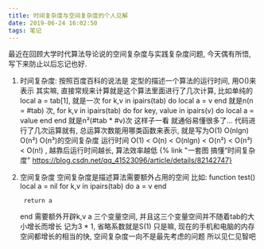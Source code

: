 ```yaml
---
title: 时间复杂度与空间复杂度的个人见解
date: 2019-06-24 16:02:50
tags: 笔记
---
```


最近在回顾大学时代算法导论说的空间复杂度与实践复杂度问题, 今天偶有所悟, 写下来防止以后忘记也好.
1. 时间复杂度:
	按照百度百科的说法是 定型的描述一个算法的运行时间, 用O()来表示
	其实嘛, 直接常规来计算就是这个算法里面进行了几次计算, 比如单纯的 local a = tab[1], 就是一次
	for k,v in ipairs(tab) do
		local a = v
	end
	就是n(n = #tab) 次, 
	for k,v in ipairs(tab) do
		for key, value in ipairs(v) do
			local a = value
		end
	end
	就是n²(#tab * #v)次
	这样子一看 就通俗易懂很多了... 代码进行了几次运算就有, 总运算次数能用哪类函数来表示, 就是写为O(1) O(nlgn) O(n²) O(n³)的空间复杂度
	运行时间 O(1) < O(n) < O(nlgn) < O(n²) < O(n³) < O(n!) , 越靠后运行时间越长, 算法效率越低
	{% link "一套图 搞懂“时间复杂度" https://blog.csdn.net/qq_41523096/article/details/82142747}
2. 空间复杂度
	空间复杂度是描述算法需要额外占用的空间
	比如:
	function test()
		local a = nil
		for k,v in ipairs(tab) do
			a = v
		end

		return a
	end
	需要额外开辟k,v a 三个变量空间, 并且这三个变量空间并不随着tab的大小增长而增长 记为3 * 1, 省略系数就是S(1)
	只是嘛, 现在的手机和电脑的内存空间都增长的相当的快, 空间复杂度一向不是最先考虑的问题
	所以见仁见智吧